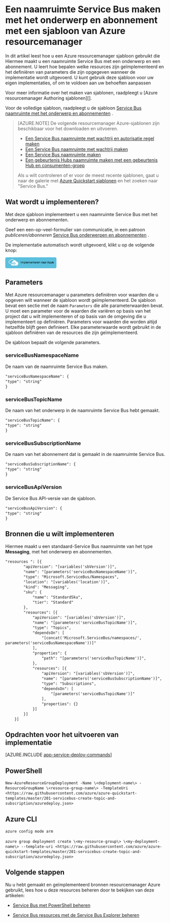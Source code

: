 <properties
    pageTitle="Een naamruimte Service Bus maken met het onderwerp en abonnement met een sjabloon van Azure resourcemanager | Microsoft Azure"
    description="Een naamruimte Service Bus maken met het onderwerp en abonnement met Azure resourcemanager-sjabloon"
    services="service-bus"
    documentationCenter=".net"
    authors="sethmanheim"
    manager="timlt"
    editor=""/>

<tags
    ms.service="service-bus"
    ms.devlang="tbd"
    ms.topic="article"
    ms.tgt_pltfrm="dotnet"
    ms.workload="na"
    ms.date="10/14/2016"
    ms.author="sethm;shvija"/>

# <a name="create-a-service-bus-namespace-with-topic-and-subscription-using-an-azure-resource-manager-template"></a>Een naamruimte Service Bus maken met het onderwerp en abonnement met een sjabloon van Azure resourcemanager

In dit artikel leest hoe u een Azure resourcemanager sjabloon gebruikt die Hiermee maakt u een naamruimte Service Bus met een onderwerp en een abonnement. U leert hoe bepalen welke resources zijn geïmplementeerd en het definiëren van parameters die zijn opgegeven wanneer de implementatie wordt uitgevoerd. U kunt gebruik deze sjabloon voor uw eigen implementaties, of om te voldoen aan uw behoeften aanpassen

Voor meer informatie over het maken van sjablonen, raadpleegt u [Azure resourcemanager Authoring sjablonen][].

Voor de volledige sjabloon, raadpleegt u de sjabloon [Service Bus naamruimte met het onderwerp en abonnementen][] .

>[AZURE.NOTE] De volgende resourcemanager Azure-sjablonen zijn beschikbaar voor het downloaden en uitvoeren.
>
>-    [Een Service Bus naamruimte met wachtrij en autorisatie regel maken](service-bus-resource-manager-namespace-auth-rule.md)
>-    [Een Service Bus naamruimte met wachtrij maken](service-bus-resource-manager-namespace-queue.md)
>-    [Een Service Bus naamruimte maken](service-bus-resource-manager-namespace.md)
>-    [Een gebeurtenis Hubs naamruimte maken met een gebeurtenis Hub en consumenten-groep](../event-hubs/event-hubs-resource-manager-namespace-event-hub.md)
>
>Als u wilt controleren of er voor de meest recente sjablonen, gaat u naar de galerie met [Azure Quickstart sjablonen][] en het zoeken naar "Service Bus."

## <a name="what-will-you-deploy"></a>Wat wordt u implementeren?

Met deze sjabloon implementeert u een naamruimte Service Bus met het onderwerp en abonnementen.

Geef een een-op-veel-formulier van communicatie, in een patroon *publiceren/abonneren* [Service Bus onderwerpen en abonnementen](service-bus-queues-topics-subscriptions.md#topics-and-subscriptions) .

De implementatie automatisch wordt uitgevoerd, klikt u op de volgende knop:

[![Implementeren naar Azure](./media/service-bus-resource-manager-namespace-topic/deploybutton.png)](https://portal.azure.com/#create/Microsoft.Template/uri/https%3A%2F%2Fraw.githubusercontent.com%2FAzure%2Fazure-quickstart-templates%2Fmaster%2F201-servicebus-create-topic-and-subscription%2Fazuredeploy.json)

## <a name="parameters"></a>Parameters

Met Azure resourcemanager u parameters definiëren voor waarden die u opgeven wilt wanneer de sjabloon wordt geïmplementeerd. De sjabloon bevat een sectie met de naam `Parameters` die alle parameterwaarden bevat. U moet een parameter voor de waarden die variëren op basis van het project dat u wilt implementeren of op basis van de omgeving die u implementeert op definiëren. Parameters voor waarden die worden altijd hetzelfde blijft geen definieert. Elke parameterwaarde wordt gebruikt in de sjabloon definiëren van de resources die zijn geïmplementeerd.

De sjabloon bepaalt de volgende parameters.

### <a name="servicebusnamespacename"></a>serviceBusNamespaceName

De naam van de naamruimte Service Bus maken.

```
"serviceBusNamespaceName": {
"type": "string"
}
```

### <a name="servicebustopicname"></a>serviceBusTopicName

De naam van het onderwerp in de naamruimte Service Bus hebt gemaakt.

```
"serviceBusTopicName": {
"type": "string"
}
```

### <a name="servicebussubscriptionname"></a>serviceBusSubscriptionName

De naam van het abonnement dat is gemaakt in de naamruimte Service Bus.

```
"serviceBusSubscriptionName": {
"type": "string"
}
```

### <a name="servicebusapiversion"></a>serviceBusApiVersion

De Service Bus API-versie van de sjabloon.

```
"serviceBusApiVersion": {
"type": "string"
}
```
## <a name="resources-to-deploy"></a>Bronnen die u wilt implementeren

Hiermee maakt u een standaard-Service Bus naamruimte van het type **Messaging**, met het onderwerp en abonnementen.

```
"resources ": [{
        "apiVersion": "[variables('sbVersion')]",
        "name": "[parameters('serviceBusNamespaceName')]",
        "type": "Microsoft.ServiceBus/Namespaces",
        "location": "[variables('location')]",
        "kind": "Messaging",
        "sku": {
            "name": "StandardSku",
            "tier": "Standard"
        },
        "resources": [{
            "apiVersion": "[variables('sbVersion')]",
            "name": "[parameters('serviceBusTopicName')]",
            "type": "Topics",
            "dependsOn": [
                "[concat('Microsoft.ServiceBus/namespaces/', parameters('serviceBusNamespaceName'))]"
            ],
            "properties": {
                "path": "[parameters('serviceBusTopicName')]",
            },
            "resources": [{
                "apiVersion": "[variables('sbVersion')]",
                "name": "[parameters('serviceBusSubscriptionName')]",
                "type": "Subscriptions",
                "dependsOn": [
                    "[parameters('serviceBusTopicName')]"
                ],
                "properties": {}
            }]
        }]
    }]
```

## <a name="commands-to-run-deployment"></a>Opdrachten voor het uitvoeren van implementatie

[AZURE.INCLUDE [app-service-deploy-commands](../../includes/app-service-deploy-commands.md)]

## <a name="powershell"></a>PowerShell

```
New-AzureResourceGroupDeployment -Name \<deployment-name\> -ResourceGroupName \<resource-group-name\> -TemplateUri <https://raw.githubusercontent.com/azure/azure-quickstart-templates/master/201-servicebus-create-topic-and-subscription/azuredeploy.json>
```

## <a name="azure-cli"></a>Azure CLI

```
azure config mode arm

azure group deployment create \<my-resource-group\> \<my-deployment-name\> --template-uri <https://raw.githubusercontent.com/azure/azure-quickstart-templates/master/201-servicebus-create-topic-and-subscription/azuredeploy.json>
```

## <a name="next-steps"></a>Volgende stappen

Nu u hebt gemaakt en geïmplementeerd bronnen resourcemanager Azure gebruikt, lees hoe u deze resources beheren door te bekijken van deze artikelen:

- [Service Bus met PowerShell beheren](service-bus-powershell-how-to-provision.md)
- [Service Bus resources met de Service Bus Explorer beheren](https://code.msdn.microsoft.com/Service-Bus-Explorer-f2abca5a)


  [Een presentatie resourcemanager Azure-sjablonen]: ../resource-group-authoring-templates.md
  [Azure Quickstart sjablonen]: https://azure.microsoft.com/documentation/templates/?term=service+bus
  [Learn more about Service Bus topics and subscriptions]: service-bus-queues-topics-subscriptions.md
  [Using Azure PowerShell with Azure Resource Manager]: ../powershell-azure-resource-manager.md
  [Using the Azure CLI for Mac, Linux, and Windows with Azure Resource Management]: ../xplat-cli-azure-resource-manager.md
  [Service Bus naamruimte met het onderwerp en abonnementen]: https://github.com/Azure/azure-quickstart-templates/blob/master/201-servicebus-create-topic-and-subscription/
